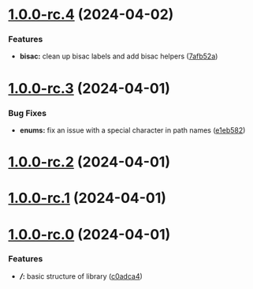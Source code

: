 # [1.0.0-rc.4](https://gitlab.com/annunciate/onix/compare/v1.0.0-rc.3...v1.0.0-rc.4) (2024-04-02)


### Features

* **bisac:** clean up bisac labels and add bisac helpers ([7afb52a](https://gitlab.com/annunciate/onix/commit/7afb52a27675da4a9743121cefab4831f5c243da))



# [1.0.0-rc.3](https://gitlab.com/annunciate/onix/compare/v1.0.0-rc.2...v1.0.0-rc.3) (2024-04-01)


### Bug Fixes

* **enums:** fix an issue with a special character in path names ([e1eb582](https://gitlab.com/annunciate/onix/commit/e1eb5823b280f265bb6f717dde4662f22e6cbcd6))



# [1.0.0-rc.2](https://gitlab.com/annunciate/onix/compare/v1.0.0-rc.1...v1.0.0-rc.2) (2024-04-01)



# [1.0.0-rc.1](https://gitlab.com/annunciate/onix/compare/v1.0.0-rc.0...v1.0.0-rc.1) (2024-04-01)



# [1.0.0-rc.0](https://gitlab.com/annunciate/onix/compare/c0adca4decdca08be81595eb8cf2a3ab93c53fef...v1.0.0-rc.0) (2024-04-01)


### Features

* ***/*:** basic structure of library ([c0adca4](https://gitlab.com/annunciate/onix/commit/c0adca4decdca08be81595eb8cf2a3ab93c53fef))



